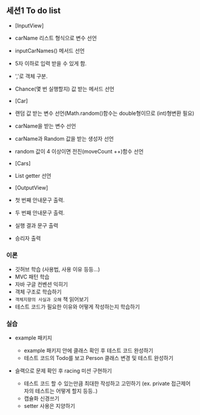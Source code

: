 ## 세션1 To do list

- [InputView]
- carName 리스트 형식으로 변수 선언
- inputCarNames() 메서드 선언
- 5자 이하로 입력 받을 수 있게 함.
- ','로 객체 구분.
- Chance(몇 번 실행할지) 값 받는 메서드 선언

- [Car]
- 랜덤 값 받는 변수 선언(Math.random()함수는 double형이므로 (int)형변환 필요)
- carName을 받는 변수 선언
- carName과 Random 값을 받는 생성자 선언 
- random 값이 4 이상이면 전진(moveCount ++)함수 선언

- [Cars]
- List<Car> getter 선언

- [OutputView]
- 첫 번째 안내문구 출력.
- 두 번째 안내문구 출력.
- 실행 결과 문구 출력
- 승리자 출력


### 이론

- 깃허브 학습 (사용법, 사용 이유 등등...)
- MVC 패턴 학습
- 자바 구글 컨벤션 익히기
- 객체 구조로 학습하기
- `객체지향의 사실과 오해` 책 읽어보기
- 테스트 코드가 필요한 이유와 어떻게 작성하는지 학습하기

### 실습

- example 패키지
    - example 패키지 안에 클래스 확인 후 테스트 코드 완성하기
    - 테스트 코드의 Todo를 보고 Person 클래스 변경 및 테스트 완성하기

- 슬랙으로 문제 확인 후 racing 미션 구현하기
    - 테스트 코드 할 수 있는만큼 최대한 작성하고 고민하기 (ex. private 접근제어자의 테스트는 어떻게 할지 등등..)
    - 캡슐화 신경쓰기
    - setter 사용은 지양하기
